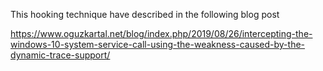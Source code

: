 This hooking technique have described in the following blog post

https://www.oguzkartal.net/blog/index.php/2019/08/26/intercepting-the-windows-10-system-service-call-using-the-weakness-caused-by-the-dynamic-trace-support/

